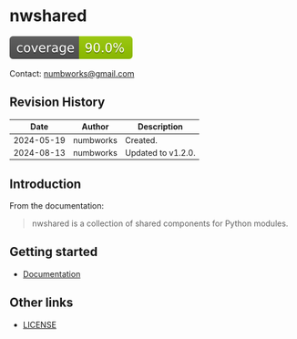 # nwshared

![codecoverage_library.svg](codecoverage.svg)

Contact: numbworks@gmail.com

## Revision History

| Date | Author | Description |
|---|---|---|
| 2024-05-19 | numbworks | Created. |
| 2024-08-13 | numbworks | Updated to v1.2.0. |

## Introduction

From the documentation:

> nwshared is a collection of shared components for Python modules.

## Getting started

- [Documentation](docs/docs-nwshared.md)

## Other links

- [LICENSE](LICENSE)